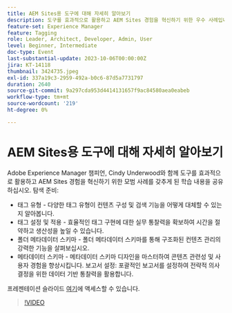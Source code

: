 ```yaml
---
title: AEM Sites용 도구에 대해 자세히 알아보기
description: 도구를 효과적으로 활용하고 AEM Sites 경험을 혁신하기 위한 우수 사례입니다. 태그 유형 다양한 태그 유형이 컨텐츠 구성 및 검색 기능을 어떻게 과대평가할 수 있는지 알아봅니다.  태그 설정 및 적용 효율적인 태그 구현에 대한 실무 통찰력을 확보하여 시간을 절약하고 생산성을 높일 수 있습니다.  폴더 메타데이터 스키마 폴더 메타데이터 스키마를 통해 구조화된 컨텐츠 관리의 강력한 기능을 살펴보십시오.메타데이터 스키마는 메타데이터 스키마 디자인을 마스터하여 컨텐츠 관련성과 사용자 경험을 향상시킵니다. 보고서 설정 포괄적인 보고서를 설정하여 전략적 의사 결정을 위한 데이터 기반 통찰력을 활용합니다.여기에서 프레젠테이션 슬라이드에 액세스할 수 있습니다.
feature-set: Experience Manager
feature: Tagging
role: Leader, Architect, Developer, Admin, User
level: Beginner, Intermediate
doc-type: Event
last-substantial-update: 2023-10-06T00:00:00Z
jira: KT-14118
thumbnail: 3424735.jpeg
exl-id: 337a19c3-2959-492a-b0c6-87d5a7731797
duration: 2640
source-git-commit: 9a297cda953d4414131657f9ac84580aea0eabeb
workflow-type: tm+mt
source-wordcount: '219'
ht-degree: 0%

---
```


# AEM Sites용 도구에 대해 자세히 알아보기

Adobe Experience Manager 챔피언, Cindy Underwood와 함께 도구를 효과적으로 활용하고 AEM Sites 경험을 혁신하기 위한 모범 사례를 갖추게 된 학습 내용을 공유하십시오. 탐색 준비:

* 태그 유형 - 다양한 태그 유형이 컨텐츠 구성 및 검색 기능을 어떻게 대체할 수 있는지 알아봅니다.
* 태그 설정 및 적용 - 효율적인 태그 구현에 대한 실무 통찰력을 확보하여 시간을 절약하고 생산성을 높일 수 있습니다.
* 폴더 메타데이터 스키마 - 폴더 메타데이터 스키마를 통해 구조화된 컨텐츠 관리의 강력한 기능을 살펴보십시오.
* 메타데이터 스키마 - 메타데이터 스키마 디자인을 마스터하여 콘텐츠 관련성 및 사용자 경험을 향상시킵니다. 보고서 설정: 포괄적인 보고서를 설정하여 전략적 의사 결정을 위한 데이터 기반 통찰력을 활용합니다.

프레젠테이션 슬라이드 [여기](/help/learn-from-your-peers/assets/experience-manager/sept2023/AEM-Sites-Tools-Webinar.pdf)에 액세스할 수 있습니다.

>[!VIDEO](https://video.tv.adobe.com/v/3424735/?learn=on)
